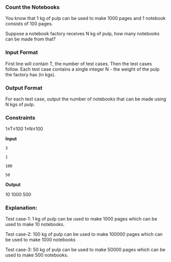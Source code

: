###                                        Count the Notebooks

You know that 1 kg of pulp can be used to make 1000 pages and 1 notebook consists of 100 pages.

Suppose a notebook factory receives N kg of pulp, how many notebooks can be made from that?

### Input Format

First line will contain T, the number of test cases. Then the test cases follow.
Each test case contains a single integer N - the weight of the pulp the factory has (in kgs).

### Output Format

For each test case, output the number of notebooks that can be made using N kgs of pulp.

### Constraints

1≤T≤100
1≤N≤100


**Input** 

    3

    1  
    
    100

    50

 

**Output**  

   10
   1000
   500

### Explanation:

Test case-1: 
1 kg of pulp can be used to make 1000 pages which can be used to make 10 notebooks.

Test case-2: 
100 kg of pulp can be used to make 100000 pages which can be used to make 1000 notebooks

Test case-3: 
50 kg of pulp can be used to make 50000 pages which can be used to make 500 notebooks.